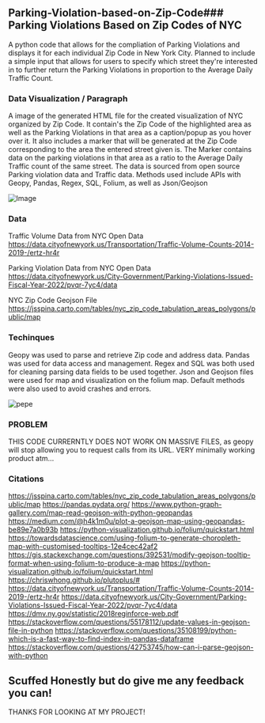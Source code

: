 ## Parking-Violation-based-on-Zip-Code### Parking Violations Based on Zip Codes of NYC

A python code that allows for the compliation of Parking Violations and displays it for each individual Zip Code in New York City. Planned to include a simple input that allows for users to specify which street they're interested in to further return the Parking Violations in proportion to the Average Daily Traffic Count.

### Data Visualization / Paragraph

A image of the generated HTML file for the created visualization of NYC organized by Zip Code. It contain's the Zip Code of the highlighted area as well as the Parking Violations 
in that area as a caption/popup as you hover over it. It also includes a marker that will be generated at the Zip Code corresponding to the area the entered street given is. The Marker contains data on the parking violations in that area as a ratio to the Average Daily Traffic count of the same street. The data is sourced from open source Parking violation data and Traffic data. Methods used include APIs with Geopy, Pandas, Regex, SQL, Folium, as well as Json/Geojson

![Image](https://user-images.githubusercontent.com/32392170/145610406-3f62885e-ce04-435d-b518-e98e46b9cee0.png)

### Data

Traffic Volume Data from NYC Open Data
https://data.cityofnewyork.us/Transportation/Traffic-Volume-Counts-2014-2019-/ertz-hr4r

Parking Violation Data from NYC Open Data
https://data.cityofnewyork.us/City-Government/Parking-Violations-Issued-Fiscal-Year-2022/pvqr-7yc4/data

NYC Zip Code Geojson File
https://jsspina.carto.com/tables/nyc_zip_code_tabulation_areas_polygons/public/map

### Techinques 
 
Geopy was used to parse and retrieve Zip code and address data. Pandas was used for data access and management. Regex and SQL was both used for cleaning parsing data fields to be used together. Json and Geojson files were used for map and visualization on the folium map. Default methods were also used to avoid crashes and errors. 

![pepe](https://user-images.githubusercontent.com/32392170/145614312-94f90833-50a6-4cbd-8afe-a985a283ddec.png)


### PROBLEM

THIS CODE CURRERNTLY DOES NOT WORK ON MASSIVE FILES, as geopy will stop allowing you to request calls from its URL. VERY minimally working product atm...

### Citations

https://jsspina.carto.com/tables/nyc_zip_code_tabulation_areas_polygons/public/map
https://pandas.pydata.org/
https://www.python-graph-gallery.com/map-read-geojson-with-python-geopandas
https://medium.com/@h4k1m0u/plot-a-geojson-map-using-geopandas-be89e7a0b93b
https://python-visualization.github.io/folium/quickstart.html
https://towardsdatascience.com/using-folium-to-generate-choropleth-map-with-customised-tooltips-12e4cec42af2
https://gis.stackexchange.com/questions/392531/modify-geojson-tooltip-format-when-using-folium-to-produce-a-map
https://python-visualization.github.io/folium/quickstart.html
https://chriswhong.github.io/plutoplus/#
https://data.cityofnewyork.us/Transportation/Traffic-Volume-Counts-2014-2019-/ertz-hr4r
https://data.cityofnewyork.us/City-Government/Parking-Violations-Issued-Fiscal-Year-2022/pvqr-7yc4/data
https://dmv.ny.gov/statistic/2018reginforce-web.pdf
https://stackoverflow.com/questions/55178112/update-values-in-geojson-file-in-python
https://stackoverflow.com/questions/35108199/python-which-is-a-fast-way-to-find-index-in-pandas-dataframe
https://stackoverflow.com/questions/42753745/how-can-i-parse-geojson-with-python

## Scuffed Honestly but do give me any feedback you can!

THANKS FOR LOOKING AT MY PROJECT!
